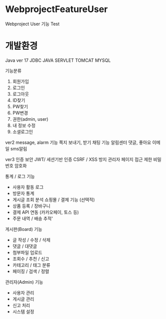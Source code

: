 # WebprojectFeatureUser
Webproject User 기능 Test

# 개발환경
Java ver 17 
JDBC 
JAVA 
SERVLET 
TOMCAT 
MYSQL 

기능분류
1. 회원가입
2. 로그인
3. 로그아웃
4. ID찾기
5. PW찾기
4. PW변경
5. 권한(admin, user)
6. 내 정보 수정
7. 소셜로그인


ver2
message, alarm 기능
쪽지 보내기, 받기
채팅 기능
알림센터 댓글, 좋아요
이메일 sms알림

ver3 인증 보안
JWT/ 세션기반 인증
CSRF / XSS 방지
관리자 페이지 접근 제한
비밀번호 암호화

통계 / 로그 기능
- 사용자 활동 로그
- 방문자 통계
- 게시글 조회 분석
  쇼핑몰 / 결제 기능 (선택적)
- 상품 등록 / 장바구니
- 결제 API 연동 (카카오페이, 토스 등)
- 주문 내역 / 배송 추적'

게시판(Board) 기능
- 글 작성 / 수정 / 삭제
- 댓글 / 대댓글
- 첨부파일 업로드
- 조회수 / 추천 / 신고
- 카테고리 / 태그 분류
- 페이징 / 검색 / 정렬

관리자(Admin) 기능
- 사용자 관리
- 게시글 관리
- 신고 처리
- 시스템 설정
